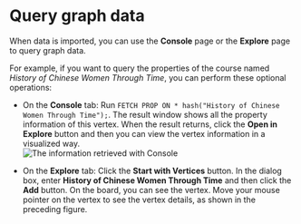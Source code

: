 # Query graph data

When data is imported, you can use the **Console** page or the **Explore** page to query graph data.

For example, if you want to query the properties of the course named _History of Chinese Women Through Time_, you can perform these optional operations:

* On the **Console** tab: Run `FETCH PROP ON * hash("History of Chinese Women Through Time");`. The result window shows all the property information of this vertex. When the result returns, click the **Open in Explore** button and then you can view the vertex information in a visualized way.  
![The information retrieved with Console](https://docs-cdn.nebula-graph.com.cn/nebula-studio-docs/st-ug-036.png "Retrieve data information ")

* On the **Explore** tab: Click the **Start with Vertices** button. In the dialog box, enter **History of Chinese Women Through Time** and then click the **Add** button. On the board, you can see the vertex. Move your mouse pointer on the vertex to see the vertex details, as shown in the preceding figure.
